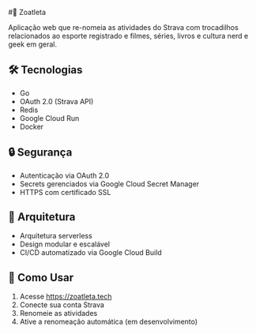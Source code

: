 #🚴 Zoatleta

Aplicação web que re-nomeia as atividades do Strava com trocadilhos relacionados ao esporte
registrado e filmes, séries, livros e cultura nerd e geek em geral. 

## 🛠️ Tecnologias
- Go
- OAuth 2.0 (Strava API)
- Redis
- Google Cloud Run
- Docker

## 🔒 Segurança
- Autenticação via OAuth 2.0
- Secrets gerenciados via Google Cloud Secret Manager
- HTTPS com certificado SSL 

## 🚀 Arquitetura
- Arquitetura serverless
- Design modular e escalável
- CI/CD automatizado via Google Cloud Build

## 📝 Como Usar
1. Acesse https://zoatleta.tech
2. Conecte sua conta Strava
3. Renomeie as atividades
4. Ative a renomeação automática (em desenvolvimento)

